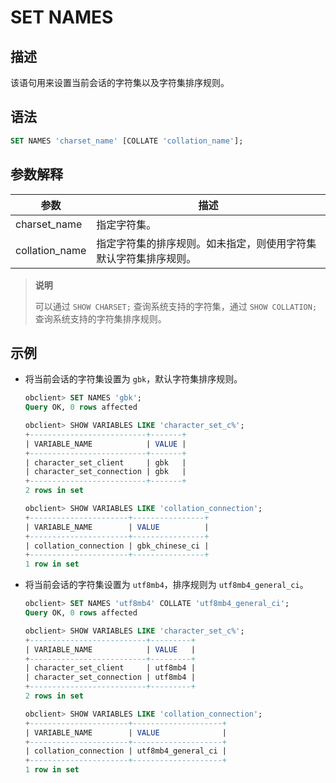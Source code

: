 # SET NAMES

## 描述

该语句用来设置当前会话的字符集以及字符集排序规则。

## 语法

```sql
SET NAMES 'charset_name' [COLLATE 'collation_name'];
```

## 参数解释

|       参数       |                描述                |
|----------------|----------------------------------|
| charset_name   | 指定字符集。                           |
| collation_name | 指定字符集的排序规则。如未指定，则使用字符集默认字符集排序规则。 |

>**说明**
>
>可以通过 `SHOW CHARSET;` 查询系统支持的字符集，通过 `SHOW COLLATION;` 查询系统支持的字符集排序规则。

## 示例

* 将当前会话的字符集设置为 `gbk`，默认字符集排序规则。

  ```sql
  obclient> SET NAMES 'gbk';
  Query OK, 0 rows affected
  
  obclient> SHOW VARIABLES LIKE 'character_set_c%';
  +--------------------------+-------+
  | VARIABLE_NAME            | VALUE |
  +--------------------------+-------+
  | character_set_client     | gbk   |
  | character_set_connection | gbk   |
  +--------------------------+-------+
  2 rows in set
  
  obclient> SHOW VARIABLES LIKE 'collation_connection';
  +----------------------+----------------+
  | VARIABLE_NAME        | VALUE          |
  +----------------------+----------------+
  | collation_connection | gbk_chinese_ci |
  +----------------------+----------------+
  1 row in set
  ```

* 将当前会话的字符集设置为 `utf8mb4`，排序规则为 `utf8mb4_general_ci`。

  ```sql
  obclient> SET NAMES 'utf8mb4' COLLATE 'utf8mb4_general_ci';
  Query OK, 0 rows affected
  
  obclient> SHOW VARIABLES LIKE 'character_set_c%';
  +--------------------------+---------+
  | VARIABLE_NAME            | VALUE   |
  +--------------------------+---------+
  | character_set_client     | utf8mb4 |
  | character_set_connection | utf8mb4 |
  +--------------------------+---------+
  2 rows in set
  
  obclient> SHOW VARIABLES LIKE 'collation_connection';
  +----------------------+--------------------+
  | VARIABLE_NAME        | VALUE              |
  +----------------------+--------------------+
  | collation_connection | utf8mb4_general_ci |
  +----------------------+--------------------+
  1 row in set
  ```
